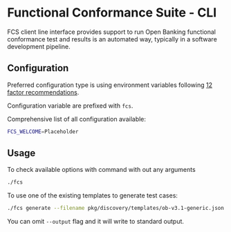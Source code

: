# Functional Conformance Suite - CLI

FCS client line interface provides support to run Open Banking functional conformance test and results is an automated way, typically in a software development pipeline.

## Configuration

Preferred configuration type is using environment variables following [12 factor recommendations](https://12factor.net/config).

Configuration variable are prefixed with `fcs`.

Comprehensive list of all configuration available:

```bash
FCS_WELCOME=Placeholder
```

## Usage

To check available options with command with out any arguments

```bash
./fcs
```

To use one of the existing templates to generate test cases:

```bash
./fcs generate --filename pkg/discovery/templates/ob-v3.1-generic.json --output ob-v3.1-generic-testcases.json
```

You can omit `--output` flag and it will write to standard output.

